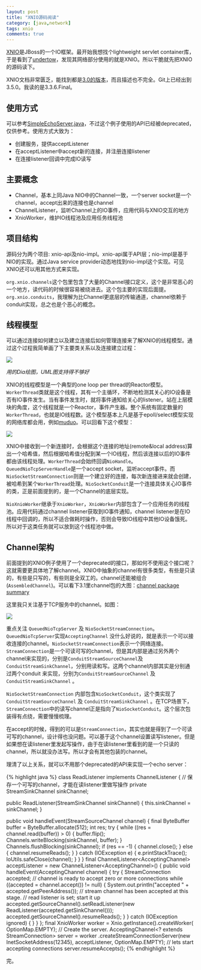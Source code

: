 ```yaml
---
layout: post
title: "XNIO源码阅读"
category: [java,network]
tags: xnio
comments: true
---
```



[XNIO](http://xnio.jboss.org/)是JBoss的一个IO框架。最开始我想找个lightweight servlet container库，于是看到了[undertow](http://undertow.io/)，发现其网络部分使用的就是XNIO。所以干脆就先把XNIO的源码读下。

XNIO文档非常匮乏，能找到都是[3.0的版本](https://docs.jboss.org/author/display/XNIO/About+XNIO)，而且描述也不完全。Git上已经出到3.5.0。我读的是3.3.6.Final。

## 使用方式

可以参考[SimpleEchoServer.java](https://github.com/ecki/xnio-samples/blob/master/src/main/java/org/xnio/samples/SimpleEchoServer.java)，不过这个例子使用的API已经被deprecated，仅供参考。使用方式大致为：

* 创建服务，提供acceptListener
* 在acceptListener中accept新的连接，并注册连接listener
* 在连接listener回调中完成IO读写
<!-- more -->
## 主要概念

* Channel，基本上同Java NIO中的Channel一致，一个server socket是一个channel，accept出来的连接也是channel
* ChannelListener，监听Channel上的IO事件，应用代码与XNIO交互的地方
* XnioWorker，维护IO线程池及应用任务线程池

## 项目结构

源码分为两个项目: xnio-api及nio-impl。xnio-api属于API层；nio-impl是基于NIO的实现。通过Java service provider动态地找到nio-impl这个实现。可见XNIO还可以用其他方式来实现。

`org.xnio.channels`这个包里包含了大量的Channel接口定义，这个是非常恶心的一个地方，读代码的时候很容易被绕进去。这个包主要的实现后面提。`org.xnio.conduits`，我理解为比Channel更底层的传输通道，channel依赖于conduit实现，总之也是个恶心的概念。

## 线程模型

可以通过连接如何建立以及建立连接后如何管理连接来了解XNIO的线程模型。通过这个过程我简单画了下主要类关系以及连接建立过程：

![](http://i.imgur.com/HoL99Wz.png)

*用的Dia绘图，UML图支持得不够好*

XNIO的线程模型是一个典型的one loop per thread的Reactor模型。`WorkerThread`类就是这个线程，其有一个主循环，不断地检测其关心的IO设备是否有IO事件发生。当有事件发生时，就将事件通知给关心的listener。站在上层模块的角度，这个线程就是一个Reactor，事件产生器。整个系统有固定数量的`WorkerThread`，也就是IO线程数。这个模型基本上凡是基于epoll/select模型实现的网络库都会用，例如[muduo](http://codemacro.com/2014/05/04/muduo-source/)。可以回看下这个模型：

![](http://codemacro.com/assets/res/muduo-model.png)

XNIO中接收到一个新连接时，会根据这个连接的地址(remote&local address)算出一个哈希值，然后根据哈希值分配到某一个IO线程，然后该连接以后的IO事件都由该线程处理。`WorkerThread`会始终回调`NioHandle`。`QueuedNioTcpServerHandle`是一个accept socket，监听accept事件。而`NioSocketStreamConnection`则是一个建立好的连接，每次新连接进来就会创建，被哈希到某个`WorkerThread`处理。`NioSocketConduit`是一个连接具体关心IO事件的类，正是前面提到的，是一个Channel的底层实现。

`NioXnioWorker`继承于`XnioWorker`，`XnioWorker`内部包含了一个应用任务的线程池。应用代码通过channel listener获取到IO事件通知，channel listener是在IO线程中回调的，所以不适合做耗时操作，否则会导致IO线程中其他IO设备饿死。所以对于这类任务就可以放到这个线程池中做。


## Channel架构

前面提到的XNIO例子使用了一个deprecated的接口，那如何不使用这个接口呢？这就需要更具体地了解channel。XNIO中抽象的channel有很多类型，有些是只读的，有些是只写的，有些则是全双工的。channel还能被组合 (`AssembledChannel`)。可以看下3.1里channel包的大图：[channel package summary](http://docs.jboss.org/xnio/3.1/api/org/xnio/channels/package-summary.png)

这里我只关注基于TCP服务中的channel。如图：


![](http://i.imgur.com/BjmU3BJ.png)

重点关注 `QueuedNioTcpServer` 及 `NioSocketStreamConnection`。`QueuedNioTcpServer`实现`AcceptingChannel` 没什么好说的，就是表示一个可以接收连接的channel。`NioSocketStreamConnection`表示一个网络连接。`StreamConnection`是一个可读可写的channel，但是其内部是通过另外两个channel来实现的，分别是`ConduitStreamSourceChannel`及`ConduitStreamSinkChannel`，分别用读和写。这两个channel内部其实是分别通过两个conduit 来实现，分别为`ConduitStreamSourceChannel` 及 `ConduitStreamSinkChannel` 。

`NioSocketStreamConnection` 内部包含`NioSocketConduit`，这个类实现了 `ConduitStreamSourceChannel` 及 `ConduitStreamSinkChannel` 。在TCP场景下，`StreamConnection`中的读写channel正是指向了`NioSocketConduit`。这个层次包装得有点绕，需要慢慢梳理。

在accept的时候，得到的可以是`StreamConnection`，其实也就是得到了一个可读可写的channel，设计得也没问题。可以基于这个channel设置读写listener。但是如果想在读listener里发起写操作，由于在读listener里看到的是一个只读的channel，所以就没办法写。所以才会有其他包装的channel。

理清了以上关系，就可以不用那个deprecated的API来实现一个echo server：

{% highlight java %}
class ReadListener implements ChannelListener<StreamSourceChannel> {
  // 保存一个可写的channel，才能在读listener里做写操作
  private StreamSinkChannel sinkChannel;

  public ReadListener(StreamSinkChannel sinkChannel) {
    this.sinkChannel = sinkChannel;
  }

  public void handleEvent(StreamSourceChannel channel) {
    final ByteBuffer buffer = ByteBuffer.allocate(512);
    int res;
    try {
      while ((res = channel.read(buffer)) > 0) {
        buffer.flip();
        Channels.writeBlocking(sinkChannel, buffer);
      }
      Channels.flushBlocking(sinkChannel);
      if (res == -1) {
        channel.close();
      } else {
        channel.resumeReads();
      }
    } catch (IOException e) {
      e.printStackTrace();
      IoUtils.safeClose(channel);
    }
  }
}
final ChannelListener<AcceptingChannel<StreamConnection>> acceptListener = new ChannelListener<AcceptingChannel<StreamConnection>>() {
  public void handleEvent(AcceptingChannel<StreamConnection> channel) {
    try {
      StreamConnection accepted;
      // channel is ready to accept zero or more connections
      while ((accepted = channel.accept()) != null) {
        System.out.println("accepted "
            + accepted.getPeerAddress());
        // stream channel has been accepted at this stage.
        // read listener is set; start it up
        accepted.getSourceChannel().setReadListener(new ReadListener(accepted.getSinkChannel()));
        accepted.getSourceChannel().resumeReads();
      }
    } catch (IOException ignored) {
    }
  }
};
final XnioWorker worker = Xnio.getInstance().createWorker(
    OptionMap.EMPTY);
// Create the server.
AcceptingChannel<? extends StreamConnection> server = worker
    .createStreamConnectionServer(new InetSocketAddress(12345),
        acceptListener, OptionMap.EMPTY);
// lets start accepting connections
server.resumeAccepts();
{% endhighlight %}

完。

